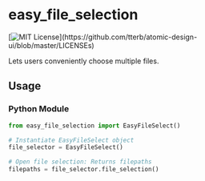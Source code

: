 # easy_file_selection
[![MIT License](https://img.shields.io/apm/l/atomic-design-ui.svg?)](https://github.com/tterb/atomic-design-ui/blob/master/LICENSEs)

Lets users conveniently choose multiple files.
## Usage
### Python Module
```python
from easy_file_selection import EasyFileSelect()

# Instantiate EasyFileSelect object
file_selector = EasyFileSelect()

# Open file selection: Returns filepaths
filepaths = file_selector.file_selection()

```
